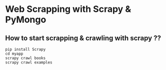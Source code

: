 # Web Scrapping with Scrapy & PyMongo

## How to start scrapping & crawling with scrapy ??

```
pip install Scrapy
cd myapp
scrapy crawl books
scrapy crawl examples
```
